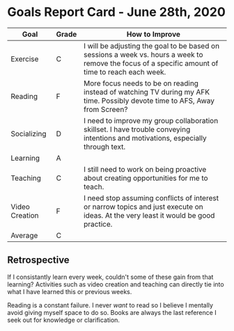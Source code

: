# Goals Report Card - June 28th, 2020

|       Goal     |    Grade    | How to Improve |
| -------------- | ----------- | -------------- |
|    Exercise    |      C      | I will be adjusting the goal to be based on sessions a week vs. hours a week to remove the focus of a specific amount of time to reach each week. |
|     Reading    |      F      | More focus needs to be on reading instead of watching TV during my AFK time. Possibly devote time to AFS, Away from Screen? |
|   Socializing  |      D      | I need to improve my group collaboration skillset. I have trouble conveying intentions and motivations, especially through text. |
|    Learning    |      A      | |
|    Teaching    |      C      | I still need to work on being proactive about creating opportunities for me to teach. |
| Video Creation |      F      | I need stop assuming conflicts of interest or narrow topics and just execute on ideas. At the very least it would be good practice. |
|     Average    |      C      | |

## Retrospective

If I consistantly learn every week, couldn't some of these gain from that learning? Activities such as video creation and teaching can directly tie into what I have learned this or previous weeks.

Reading is a constant failure. I never _want_ to read so I believe I mentally avoid giving myself space to do so. Books are always the last reference I seek out for knowledge or clarification.
